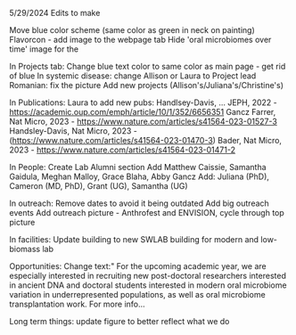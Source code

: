 5/29/2024
Edits to make 

Move blue color scheme (same color as green in neck on painting)
Flavorcon - add image to the webpage tab
Hide 'oral microbiomes over time' image for the 

In Projects tab:
Change blue text color to same color as main page - get rid of blue
In systemic disease: change Allison or Laura to Project lead
Romanian: fix the picture
Add new projects (Allison's/Juliana's/Christine's)

In Publications:
Laura to add new pubs:
Handlsey-Davis, ... JEPH, 2022 - https://academic.oup.com/emph/article/10/1/352/6656351
Gancz Farrer, Nat Micro, 2023 - https://www.nature.com/articles/s41564-023-01527-3
Handsley-Davis, Nat Micro, 2023 - (https://www.nature.com/articles/s41564-023-01470-3)
Bader, Nat Micro, 2023 - https://www.nature.com/articles/s41564-023-01471-2


In People:
Create Lab Alumni section
Add Matthew Caissie, Samantha Gaidula, Meghan Malloy, Grace Blaha, Abby Gancz
Add: Juliana (PhD), Cameron (MD, PhD), Grant (UG), Samantha (UG) 

In outreach:
Remove dates to avoid it being outdated
Add big outreach events
Add outreach picture - Anthrofest and ENVISION, cycle through top picture

In facilities:
Update building to new SWLAB building for modern and low-biomass lab

Opportunities:
Change text:" For the upcoming academic year, we are especially interested in recruiting new post-doctoral researchers interested in ancient DNA and doctoral students interested in modern oral microbiome variation in underrepresented populations, as well as oral microbiome transplantation work. For more info...





Long term things:
update figure to better reflect what we do
